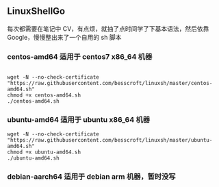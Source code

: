 ## LinuxShellGo
每次都需要在笔记中 CV，有点烦，就抽了点时间学了下基本语法，然后依靠 Google，慢慢整出来了一个自用的 sh 脚本

### centos-amd64 适用于 centos7 x86_64 机器

```bash

```

```shell
wget -N --no-check-certificate "https://raw.githubusercontent.com/besscroft/linuxsh/master/centos-amd64.sh"
chmod +x centos-amd64.sh
./centos-amd64.sh
```

### ubuntu-amd64 适用于 ubuntu x86_64 机器

```shell
wget -N --no-check-certificate "https://raw.githubusercontent.com/besscroft/linuxsh/master/ubuntu-amd64.sh"
chmod +x ubuntu-amd64.sh
./ubuntu-amd64.sh
```

### debian-aarch64 适用于 debian arm 机器，暂时没写
